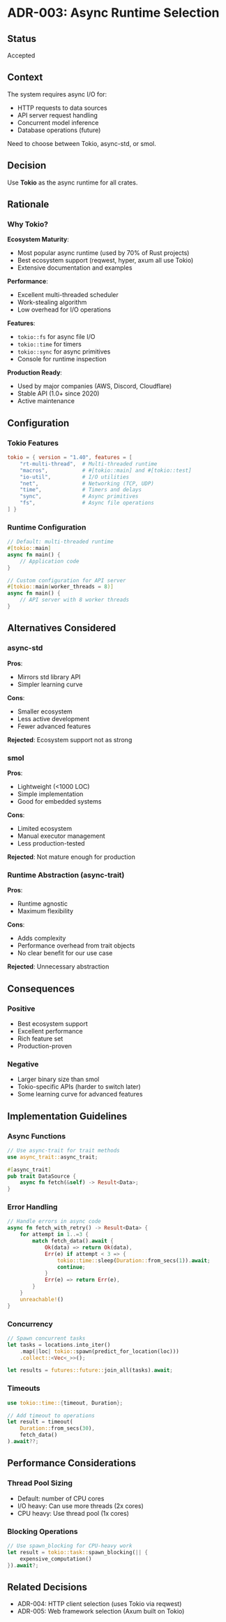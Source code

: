 # ADR-003: Async Runtime Selection

## Status
Accepted

## Context
The system requires async I/O for:
- HTTP requests to data sources
- API server request handling
- Concurrent model inference
- Database operations (future)

Need to choose between Tokio, async-std, or smol.

## Decision
Use **Tokio** as the async runtime for all crates.

## Rationale

### Why Tokio?

**Ecosystem Maturity**:
- Most popular async runtime (used by 70% of Rust projects)
- Best ecosystem support (reqwest, hyper, axum all use Tokio)
- Extensive documentation and examples

**Performance**:
- Excellent multi-threaded scheduler
- Work-stealing algorithm
- Low overhead for I/O operations

**Features**:
- `tokio::fs` for async file I/O
- `tokio::time` for timers
- `tokio::sync` for async primitives
- Console for runtime inspection

**Production Ready**:
- Used by major companies (AWS, Discord, Cloudflare)
- Stable API (1.0+ since 2020)
- Active maintenance

## Configuration

### Tokio Features
```toml
tokio = { version = "1.40", features = [
    "rt-multi-thread",  # Multi-threaded runtime
    "macros",           # #[tokio::main] and #[tokio::test]
    "io-util",          # I/O utilities
    "net",              # Networking (TCP, UDP)
    "time",             # Timers and delays
    "sync",             # Async primitives
    "fs",               # Async file operations
] }
```

### Runtime Configuration
```rust
// Default: multi-threaded runtime
#[tokio::main]
async fn main() {
    // Application code
}

// Custom configuration for API server
#[tokio::main(worker_threads = 8)]
async fn main() {
    // API server with 8 worker threads
}
```

## Alternatives Considered

### async-std
**Pros**:
- Mirrors std library API
- Simpler learning curve

**Cons**:
- Smaller ecosystem
- Less active development
- Fewer advanced features

**Rejected**: Ecosystem support not as strong

### smol
**Pros**:
- Lightweight (<1000 LOC)
- Simple implementation
- Good for embedded systems

**Cons**:
- Limited ecosystem
- Manual executor management
- Less production-tested

**Rejected**: Not mature enough for production

### Runtime Abstraction (async-trait)
**Pros**:
- Runtime agnostic
- Maximum flexibility

**Cons**:
- Adds complexity
- Performance overhead from trait objects
- No clear benefit for our use case

**Rejected**: Unnecessary abstraction

## Consequences

### Positive
- Best ecosystem support
- Excellent performance
- Rich feature set
- Production-proven

### Negative
- Larger binary size than smol
- Tokio-specific APIs (harder to switch later)
- Some learning curve for advanced features

## Implementation Guidelines

### Async Functions
```rust
// Use async-trait for trait methods
use async_trait::async_trait;

#[async_trait]
pub trait DataSource {
    async fn fetch(&self) -> Result<Data>;
}
```

### Error Handling
```rust
// Handle errors in async code
async fn fetch_with_retry() -> Result<Data> {
    for attempt in 1..=3 {
        match fetch_data().await {
            Ok(data) => return Ok(data),
            Err(e) if attempt < 3 => {
                tokio::time::sleep(Duration::from_secs(1)).await;
                continue;
            }
            Err(e) => return Err(e),
        }
    }
    unreachable!()
}
```

### Concurrency
```rust
// Spawn concurrent tasks
let tasks = locations.into_iter()
    .map(|loc| tokio::spawn(predict_for_location(loc)))
    .collect::<Vec<_>>();

let results = futures::future::join_all(tasks).await;
```

### Timeouts
```rust
use tokio::time::{timeout, Duration};

// Add timeout to operations
let result = timeout(
    Duration::from_secs(30),
    fetch_data()
).await??;
```

## Performance Considerations

### Thread Pool Sizing
- Default: number of CPU cores
- I/O heavy: Can use more threads (2x cores)
- CPU heavy: Use thread pool (1x cores)

### Blocking Operations
```rust
// Use spawn_blocking for CPU-heavy work
let result = tokio::task::spawn_blocking(|| {
    expensive_computation()
}).await?;
```

## Related Decisions
- ADR-004: HTTP client selection (uses Tokio via reqwest)
- ADR-005: Web framework selection (Axum built on Tokio)

